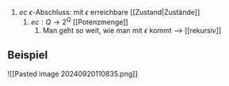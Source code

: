 1. $ec$ $\epsilon$-Abschluss: mit $\epsilon$ erreichbare [[Zustand|Zustände]]
	1. $ec: Q \rightarrow 2^{Q}$ [[Potenzmenge]]
		1. Man geht so weit, wie man mit $\epsilon$ kommt --> [[rekursiv]]



## Beispiel
![[Pasted image 20240920110835.png]]